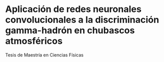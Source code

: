 # Aplicación de redes neuronales convolucionales a la discriminación gamma-hadrón en chubascos atmosféricos
Tesis de Maestría en Ciencias Físicas
